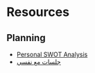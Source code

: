 # Resources

## Planning

- [Personal SWOT Analysis](https://www.youtube.com/watch?v=2DjU4PrS-Mg)
- [ جلسات مع نفسي](https://www.youtube.com/playlist?list=PL_KBjzkm6UBqjsJeuADMfSXcFQHwKPZ_V)
